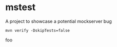 # mstest
A project to showcase a potential mockserver  bug

```
mvn verify -DskipTests=false
```

foo
